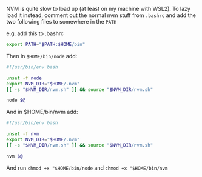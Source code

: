 NVM is quite slow to load up (at least on my machine with WSL2). To lazy load it instead, comment out the normal nvm stuff from `.bashrc` and add the two following files to somewhere in the `PATH`

e.g. add this to .bashrc
```bash
export PATH="$PATH:$HOME/bin"
```

Then in `$HOME/bin/node` add:
```bash
#!/usr/bin/env bash

unset -f node
export NVM_DIR="$HOME/.nvm"
[[ -s "$NVM_DIR/nvm.sh" ]] && source "$NVM_DIR/nvm.sh"

node $@
```

And in $HOME/bin/nvm add:
```bash
#!/usr/bin/env bash

unset -f nvm
export NVM_DIR="$HOME/.nvm"
[[ -s "$NVM_DIR/nvm.sh" ]] && source "$NVM_DIR/nvm.sh"

nvm $@
```

And run `chmod +x "$HOME/bin/node` and `chmod +x "$HOME/bin/nvm`
